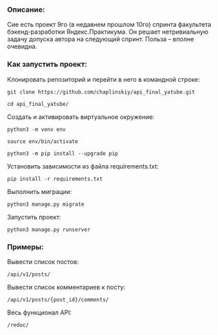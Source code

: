 ### Описание:

Сие есть проект 9го (в недавнем прошлом 10го) спринта факультета бэкенд-разработки Яндекс.Практикума. Он решает нетривиальную задачу допуска автора на следующий спринт. Польза – вполне очевидна.

### Как запустить проект:

Клонировать репозиторий и перейти в него в командной строке:

```
git clone https://github.com/chaplinskiy/api_final_yatube.git
```

```
cd api_final_yatube/
```

Cоздать и активировать виртуальное окружение:

```
python3 -m venv env
```

```
source env/bin/activate
```

```
python3 -m pip install --upgrade pip
```

Установить зависимости из файла requirements.txt:

```
pip install -r requirements.txt
```

Выполнить миграции:

```
python3 manage.py migrate
```

Запустить проект:

```
python3 manage.py runserver
```
### Примеры:

Вывести список постов:

```
/api/v1/posts/
```

Вывести список комментариев к посту:

```
/api/v1/posts/{post_id}/comments/
```

Весь функционал API:

```
/redoc/
```